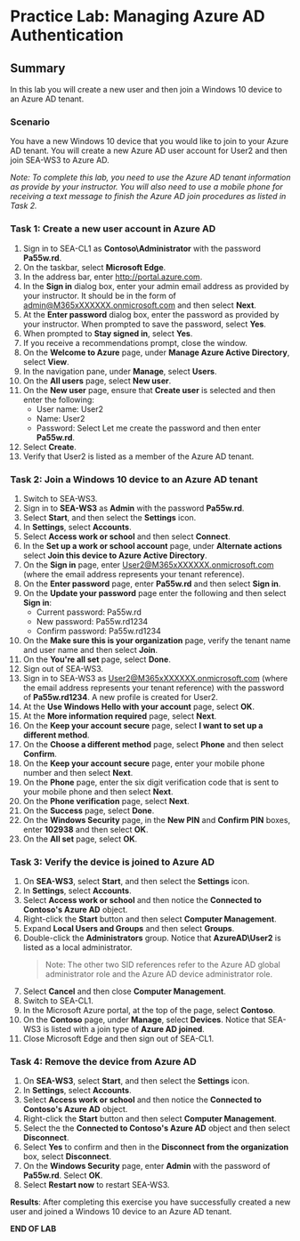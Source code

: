 # Practice Lab: Managing Azure AD Authentication

## Summary

In this lab you will create a new user and then join a Windows 10 device to an Azure AD tenant.

### Scenario

You have a new Windows 10 device that you would like to join to your Azure AD tenant. You will create a new Azure AD user account for User2 and then join SEA-WS3 to Azure AD.

*Note: To complete this lab, you need to use the Azure AD tenant information as provide by your instructor. You will also need to use a mobile phone for receiving a text message to finish the Azure AD join procedures as listed in Task 2.*

### Task 1: Create a new user account in Azure AD

1. Sign in to SEA-CL1 as **Contoso\\Administrator** with the password **Pa55w.rd**.
2. On the taskbar, select **Microsoft Edge**.
3. In the address bar, enter <http://portal.azure.com>.
4. In the **Sign in** dialog box, enter your admin email address as provided by your instructor. It should be in the form of admin@M365xXXXXXX.onmicrosoft.com and then select **Next**.
5. At the **Enter password** dialog box, enter the password as provided by your instructor. When prompted to save the password, select **Yes**.
6. When prompted to **Stay signed in**, select **Yes**.
7. If you receive a recommendations prompt, close the window.
8. On the **Welcome to Azure** page, under **Manage Azure Active Directory**, select **View**.
9. In the navigation pane, under **Manage**, select **Users**.
10. On the **All users** page, select **New user**.
11. On the **New user** page, ensure that **Create user** is selected and then enter the following:
     - User name: User2
     - Name: User2
     - Password: Select Let me create the password and then enter **Pa55w.rd**.
12. Select **Create**.
13. Verify that User2 is listed as a member of the Azure AD tenant.

### Task 2: Join a Windows 10 device to an Azure AD tenant

1. Switch to SEA-WS3.
2. Sign in to **SEA-WS3** as **Admin** with the password **Pa55w.rd**.
3. Select **Start**, and then select the **Settings** icon.
4. In **Settings**, select **Accounts**.
5. Select **Access work or school** and then select **Connect**.
6. In the **Set up a work or school account** page, under **Alternate actions** select **Join this device to Azure Active Directory**.
7. On the **Sign in** page, enter User2@M365xXXXXXX.onmicrosoft.com (where the email address represents your tenant reference).
8. On the **Enter password** page, enter **Pa55w.rd** and then select **Sign in**.
9. On the **Update your password** page enter the following and then select **Sign in**:
    - Current password: Pa55w.rd
    - New password: Pa55w.rd1234
    - Confirm password: Pa55w.rd1234
10. On the **Make sure this is your organization** page, verify the tenant name and user name and then select **Join**.
11. On the **You're all set** page, select **Done**.
12. Sign out of SEA-WS3.
13. Sign in to SEA-WS3 as User2@M365xXXXXXX.onmicrosoft.com (where the email address represents your tenant reference) with the password of **Pa55w.rd1234**. A new profile is created for User2.
14. At the **Use Windows Hello with your account** page, select **OK**.
15. At the **More information required** page, select **Next**.
16. On the **Keep your account secure** page, select **I want to set up a different method**.
17. On the **Choose a different method** page, select **Phone** and then select **Confirm**.
18. On the **Keep your account secure** page, enter your mobile phone number and then select **Next**.
19. On the **Phone** page, enter the six digit verification code that is sent to your mobile phone and then select **Next**.
20. On the **Phone verification** page, select **Next**.
21. On the **Success** page, select **Done**.
22. On the **Windows Security** page, in the **New PIN** and **Confirm PIN** boxes, enter **102938** and then select **OK**.
23. On the **All set** page, select **OK**.

### Task 3: Verify the device is joined to Azure AD

1. On **SEA-WS3**, select **Start**, and then select the **Settings** icon.
2. In **Settings**, select **Accounts**.
3. Select **Access work or school** and then notice the **Connected to Contoso's Azure AD** object.
4. Right-click the **Start** button and then select **Computer Management**.
5. Expand **Local Users and Groups** and then select **Groups**.
6. Double-click the **Administrators** group. Notice that **AzureAD\\User2** is listed as a local administrator.
    >Note: The other two SID references refer to the Azure AD global administrator role and the Azure AD device administrator role.
7. Select **Cancel** and then close **Computer Management**.
8. Switch to SEA-CL1.
9. In the Microsoft Azure portal, at the top of the page, select **Contoso**.
10. On the **Contoso** page, under **Manage**, select **Devices**. Notice that SEA-WS3 is listed with a join type of **Azure AD joined**.
11. Close Microsoft Edge and then sign out of SEA-CL1.

### Task 4: Remove the device from Azure AD

1. On **SEA-WS3**, select **Start**, and then select the **Settings** icon.
2. In **Settings**, select **Accounts**.
3. Select **Access work or school** and then notice the **Connected to Contoso's Azure AD** object.
4. Right-click the **Start** button and then select **Computer Management**.
5. Select the the **Connected to Contoso's Azure AD** object and then select **Disconnect**.
6. Select **Yes** to confirm and then in the **Disconnect from the organization** box, select **Disconnect**.
7. On the **Windows Security** page, enter **Admin** with the password of **Pa55w.rd**. Select **OK**.
8. Select **Restart now** to restart SEA-WS3.

**Results**: After completing this exercise you have successfully created a new user and joined a Windows 10 device to an Azure AD tenant.

**END OF LAB**